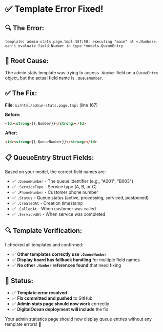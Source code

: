 # ✅ Template Error Fixed!

## 🔍 **The Error:**
```
template: admin-stats.page.tmpl:167:50: executing "main" at <.Number>: 
can't evaluate field Number in type *models.QueueEntry
```

## 🎯 **Root Cause:**
The admin stats template was trying to access `.Number` field on a `QueueEntry` object, but the actual field name is `.QueueNumber`.

## ✅ **The Fix:**
**File**: `ui/html/admin-stats.page.tmpl` (line 167)

**Before:**
```html
<td><strong>{{.Number}}</strong></td>
```

**After:**
```html
<td><strong>{{.QueueNumber}}</strong></td>
```

## 📋 **QueueEntry Struct Fields:**
Based on your model, the correct field names are:
- ✅ `.QueueNumber` - The queue identifier (e.g., "A001", "B003")
- ✅ `.ServiceType` - Service type (A, B, or C)
- ✅ `.PhoneNumber` - Customer phone number
- ✅ `.Status` - Queue status (active, processing, serviced, postponed)
- ✅ `.CreatedAt` - Creation timestamp
- ✅ `.CalledAt` - When customer was called
- ✅ `.ServicedAt` - When service was completed

## 🔍 **Template Verification:**
I checked all templates and confirmed:
- ✅ **Other templates correctly use `.QueueNumber`**
- ✅ **Display board has fallback handling** for multiple field names
- ✅ **No other `.Number` references found** that need fixing

## 🚀 **Status:**
- ✅ **Template error resolved**
- ✅ **Fix committed and pushed** to GitHub
- ✅ **Admin stats page should now work** correctly
- ✅ **DigitalOcean deployment will include** the fix

Your admin statistics page should now display queue entries without any template errors! 🎉
